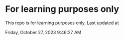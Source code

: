 # For learning purposes only
This repo is for learning purposes only.
Last updated at

Friday, October 27, 2023 9:46:27 AM

